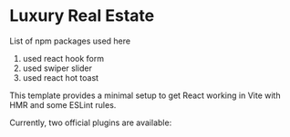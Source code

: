 # Luxury Real Estate

List of npm packages used here
1. used react hook form
2. used swiper slider
3. used react hot toast

This template provides a minimal setup to get React working in Vite with HMR and some ESLint rules.

Currently, two official plugins are available:

